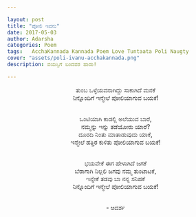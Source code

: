 ```yaml
---

layout: post
title: "ಪೋಲಿ ಇವನು"
date: 2017-05-03
author: Adarsha
categories: Poem
tags:	AcchaKannada Kannada Poem Love Tuntaata Poli Naugty
cover: "assets/poli-ivanu-acchakannada.png"
description: ವಯಸ್ಸಿಗೆ ಬಂದವರ ಹಾಡು!

---
```


<p align ="center">ತುಂಬ ಒಳ್ಳೆಯವನಾಗಿದ್ದು ಸಾಕಾಗಿದೆ ಮನಕೆ<br>
ನಿನ್ನೊಂದಿಗೆ ಇನ್ಮೇಲೆ ಪೋಲಿಯಾಗುವ ಬಯಕೆ!</p>

<p align ="center"><br>ಒಂಟಿಯಾಗಿ ಕಾಡಲ್ಲಿ ಅಲೆಯುವ ಬಾರೆ,<br>
ನಮ್ಮನ್ನು ಇನ್ನು ತಡೆಯೋರು ಯಾರೆ?<br>
ದೂರದಿ ನಿಂತು ಮಾತಾಡುವುದು ಯಾಕೆ,<br>
ಇನ್ಮೇಲೆ ಹತ್ತಿರ ಕುಳಿತು ಪೋಲಿಯಾಗುವ ಬಯಕೆ!</p>

<p align ="center"><br>ಭಯವೇಕೆ ಈಗ ಹೇಳಾಗಿದೆ ಜಗಕೆ<br>
ಬೆರಾಗಾಗಿ ನಿಲ್ಲಲಿ ಜಗವು ನಮ್ಮ ತುಂಟಾಟಕೆ,<br>
ಇನ್ನೇಕೆ ತಡವು ಬಾ ನನ್ನ ಸನಿಹಕೆ<br>
ನಿನ್ನೊಂದಿಗೆ ಇನ್ಮೇಲೆ ಪೋಲಿಯಾಗುವ ಬಯಕೆ!</p>

<p align ="center"><br> - ಆದರ್ಶ </p>
